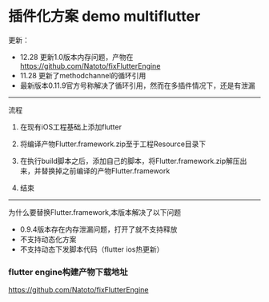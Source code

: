 # 插件化方案 demo multiflutter

更新：
* 12.28 更新1.0版本内存问题，产物在 https://github.com/Natoto/fixFlutterEngine 
* 11.28 更新了methodchannel的循环引用
* 最新版本0.11.9官方号称解决了循环引用，然而在多插件情况下，还是有泄漏

---
流程

1. 在现有iOS工程基础上添加flutter

2. 将编译产物Flutter.framework.zip至于工程Resource目录下

3. 在执行build脚本之后，添加自己的脚本，将Flutter.framework.zip解压出来，并替换掉之前编译的产物Flutter.framework

4. 结束


---
为什么要替换Flutter.framework,本版本解决了以下问题

* 0.9.4版本存在内存泄漏问题，打开了就不支持释放
* 不支持动态化方案
* 不支持动态下发脚本代码（flutter ios热更新）

### flutter engine构建产物下载地址
https://github.com/Natoto/fixFlutterEngine 
